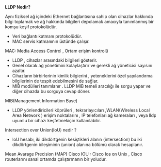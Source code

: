 **LLDP Nedir?**

Aynı fiziksel ağ içindeki Ethernet bağlantısına sahip olan cihazlar 
hakkında bilgi toplamak ve ağ hakkında bilgileri depolamak 
amacıyla tanımlanmış bir komşu keşif protokolüdür.

- Veri bağlantı katmanı protokolüdür.
- MAC servis katmanının üstünde çalışır.

MAC: Media Access Control , Ortam erişim kontrolü


- LLDP , cihazlar arasındaki bilgileri gösterir.
- Genel olarak ağ yönetimini kolaylaştırır ve 
gerekli ağ yöneticisi sayısını azaltır.
- Cihazların birbirlerinin kimlik bilgierini , yeteneklerini özel yapılandırma bilgilerinin de tespit edebilmesini de sağlar.
- MIB modülleri tanımlanır . LLDP MIB temeli aracılığı ile sorgu yapar ve diğer cihazda 
bu sorguya cevap döner.

MIB(Management Information Base)
- LLDP yönlendiricileri köprüleri , tekrarlayıcıları ,WLAN(Wireless Local Area
Network ) erişim noktalarını , IP telefonları ağ kameraları , veya lldp uyumlu bir cihazı 
keşfetmekiçin kullanılabilir.

Intersection over Union(IoU) nedir ? 

- IoU hesabı, iki dikdörtgenin kesiştikleri alanın (intersection) bu iki dikdörtgenin bileşiminin (union) alanına bölümü olarak hesaplanır.

Mean Avarage Precision (MAP)
Cisco IOU : Cisco Ios on Unix , Cisco routerlarını sanal ortamda çalıştırmanın bir yoludur.





